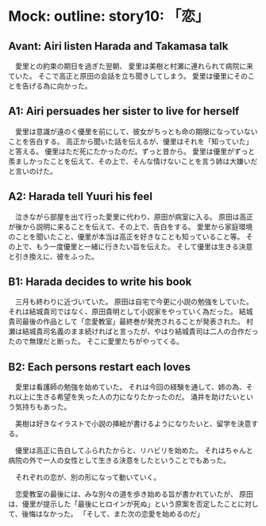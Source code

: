 # Mock: outline: story10: 「恋」

## Avant: Airi listen Harada and Takamasa talk

　愛里との約束の期日を過ぎた翌朝、
愛里は美樹と村瀬に連れられて病院に来ていた。
そこで高正と原田の会話を立ち聞きしてしまう。
愛里は優里にそのことを告げる為に向かった。

## A1: Airi persuades her sister to live for herself

　愛里は意識が遠のく優里を前にして、彼女がちっとも命の期限になっていないことを告白する。
高正から聞いた話を伝えるが、優里はそれを「知っていた」と答える。
優里はただ死にたかったのだ。ずっと昔から。
愛里は優里がずっと羨ましかったことを伝えて、その上で、そんな情けないことを言う姉は大嫌いだと言いのけた。

## A2: Harada tell Yuuri his feel

　泣きながら部屋を出て行った愛里に代わり、原田が病室に入る。
原田は高正が後から説明に来ることを伝えて、その上で、告白をする。
愛里から家庭環境のことを聞いたこと、優里が本当は高正を好きなことも知っていること等。
その上で、もう一度優里と一緒に行きたい旨を伝えた。
そして優里は生きる決意と引き換えに、彼をふった。

## B1: Harada decides to write his book

　三月も終わりに近づいていた。
原田は自宅で今更に小説の勉強をしていた。
それは結城貴司ではなく、原田貴明として小説家をやっていく為だった。
結城貴司最後の作品として「恋愛教室」最終巻が発売されることが発表された。
村瀬は結城貴司名義のまま続ければと言ったが、やはり結城貴司は二人の合作だったので無理だと断った。
そこに愛里たちがやってくる。

## B2: Each persons restart each loves

　愛里は看護師の勉強を始めていた。
それは今回の経験を通して、姉の為、それ以上に生きる希望を失った人の力になりたかったのだ。
涌井を助けたいという気持ちもあった。

　美樹は好きなイラストで小説の挿絵が書けるようになりたいと、留学を決意する。

　優里は高正に告白してふられたからと、リハビリを始めた。
それはちゃんと病院の外で一人の女性として生きる決意をしたということでもあった。

　それぞれの恋が、別の形になって動いていく。

　恋愛教室の最後には、みな別々の道を歩き始める旨が書かれていたが、
原田は、優里が提示した「最後にヒロインが死ぬ」という原案を否定したことに対して、後悔はなかった。
「そして、また次の恋愛を始めるのだ」

